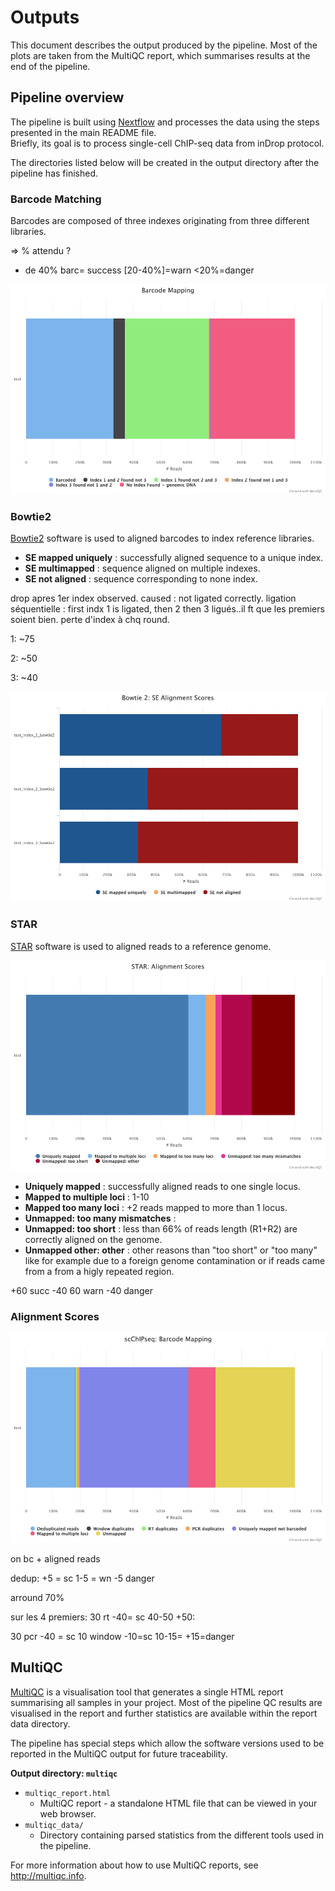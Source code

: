 # Outputs

This document describes the output produced by the pipeline. Most of the plots are taken from the MultiQC report, which summarises results at the end of the pipeline.

## Pipeline overview

The pipeline is built using [Nextflow](https://www.nextflow.io/)
and processes the data using the steps presented in the main README file.  
Briefly, its goal is to process single-cell ChIP-seq data from inDrop protocol.

The directories listed below will be created in the output directory after the pipeline has finished. 

### Barcode Matching

Barcodes are composed of three indexes originating from three different libraries. 


=> % attendu ?

+ de 40% barc= success
[20-40%]=warn
<20%=danger

![MultiQC](images/scChIPseq_barcode_plot-1.png)

### Bowtie2

[Bowtie2](http://bowtie-bio.sourceforge.net/bowtie2/manual.shtml#the-bowtie2-aligner) software is used to aligned barcodes to index reference libraries. 

- **SE mapped uniquely** : successfully aligned sequence to a unique index.  
- **SE multimapped** : sequence aligned on multiple indexes.  
- **SE not aligned** : sequence corresponding to none index. 


drop apres 1er index observed. caused : not ligated correctly. ligation séquentielle : first indx 1 is ligated, then 2 then 3 ligués..il ft que les premiers soient bien. perte d'index à chq round. 

1:
~75

2:
~50

3:
~40



![MultiQC](images/bowtie2_se_plot.png)

### STAR

[STAR](https://physiology.med.cornell.edu/faculty/skrabanek/lab/angsd/lecture_notes/STARmanual.pdf) software is used to aligned reads to a reference genome. 

![MultiQC - Star stats plot](images/star_alignment_plot.png)

- **Uniquely mapped** : successfully aligned reads to one single locus.  
- **Mapped to multiple loci** : 1-10
- **Mapped too many loci** : +2 reads mapped to more than 1 locus. 
- **Unmapped: too many mismatches** : 
- **Unmapped: too short** : less than 66% of reads length (R1+R2) are correctly aligned on the genome. 
- **Unmapped other: other** : other reasons than "too short" or "too many" like for example due to a foreign genome contamination or if reads came from a
from a higly repeated region. 

+60 succ
-40 60 warn
-40 danger


### Alignment Scores

![MultiQC](images/scChIPseq_alignments_plot.png)

on bc + aligned reads

dedup:
+5 = sc
1-5 = wn
-5 danger

arround 70% 

sur les 4 premiers:
30 rt 
-40= sc
40-50
+50: 

30 pcr
-40 = sc
10 window
-10=sc
10-15=
+15=danger



## MultiQC
[MultiQC](http://multiqc.info) is a visualisation tool that generates a single HTML report summarising all samples in your project. Most of the pipeline QC results are visualised in the report and further statistics are available within the report data directory.

The pipeline has special steps which allow the software versions used to be reported in the MultiQC output for future traceability.

**Output directory: `multiqc`**

* `multiqc_report.html`
  * MultiQC report - a standalone HTML file that can be viewed in your web browser.
* `multiqc_data/`
  * Directory containing parsed statistics from the different tools used in the pipeline.

For more information about how to use MultiQC reports, see http://multiqc.info.
